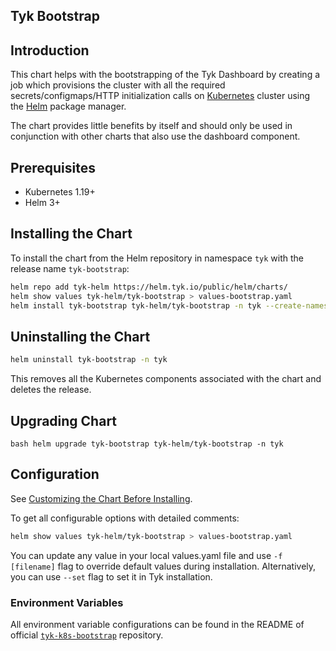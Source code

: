 ## Tyk Bootstrap

## Introduction
This chart helps with the bootstrapping of the Tyk Dashboard by creating a job which provisions the cluster with all the required secrets/configmaps/HTTP initialization calls on [Kubernetes](https://kubernetes.io/) cluster using the [Helm](https://helm.sh/) package manager.

The chart provides little benefits by itself and should only be used in conjunction with other charts that also use the dashboard component.

## Prerequisites
* Kubernetes 1.19+
* Helm 3+

## Installing the Chart

To install the chart from the Helm repository in namespace `tyk` with the release name `tyk-bootstrap`:

```bash
helm repo add tyk-helm https://helm.tyk.io/public/helm/charts/
helm show values tyk-helm/tyk-bootstrap > values-bootstrap.yaml
helm install tyk-bootstrap tyk-helm/tyk-bootstrap -n tyk --create-namespace -f values-bootstrap.yaml
```

## Uninstalling the Chart

```bash
helm uninstall tyk-bootstrap -n tyk
```

This removes all the Kubernetes components associated with the chart and deletes the release.

## Upgrading Chart

``bash
helm upgrade tyk-bootstrap tyk-helm/tyk-bootstrap -n tyk
``

## Configuration
See [Customizing the Chart Before Installing](https://helm.sh/docs/intro/using_helm/#customizing-the-chart-before-installing). 

To get all configurable options with detailed comments:

```bash
helm show values tyk-helm/tyk-bootstrap > values-bootstrap.yaml
```
    
You can update any value in your local values.yaml file and use `-f [filename]` flag to override default values during installation. Alternatively, you can use `--set` flag to set it in Tyk installation.

### Environment Variables

All environment variable configurations can be found in the README of official 
[`tyk-k8s-bootstrap`](https://github.com/TykTechnologies/tyk-k8s-bootstrap) repository.

